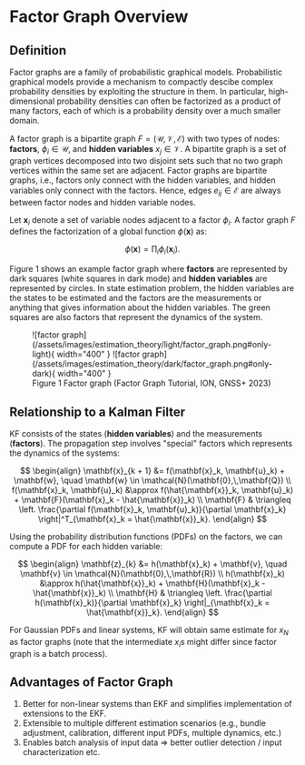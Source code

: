 # Factor Graph Overview

## Definition

Factor graphs are a family of probabilistic graphical models. Probabilistic graphical models provide a mechanism to compactly descibe complex probability densities by exploiting the structure in them. In particular, high-dimensional probability densities can often be factorized as a product of many factors, each of which is a probability density over a much smaller domain.

A factor graph is a bipartite graph $F = (\mathcal{U}, \mathcal{V}, \mathcal{E})$ with two types of nodes: **factors**, $\phi_i \in \mathcal{U}$, and **hidden variables** $x_j \in \mathcal{V}$. A bipartite graph is a set of graph vertices decomposed into two disjoint sets such that no two graph vertices within the same set are adjacent. Factor graphs are bipartite graphs, i.e., factors only connect with the hidden variables, and hidden variables only connect with the factors. Hence, edges $e_{ij} \in \mathcal{E}$ are always between factor nodes and hidden variable nodes.

Let $\mathbf{x}_i$ denote a set of variable nodes adjacent to a factor $\phi_i$. A factor graph $F$ defines the factorization of a global function $\phi(\mathbf{x})$ as:

$$
\phi(\mathbf{x}) = \prod_i \phi_i (\mathbf{x}_i).
$$

Figure 1 shows an example factor graph where **factors** are represented by dark squares (white squares in dark mode) and **hidden variables** are represented by circles. In state estimation problem, the hidden variables are the states to be estimated and the factors are the measurements or anything that gives information about the hidden variables. The green squares are also factors that represent the dynamics of the system.

<figure markdown>
  ![factor graph](/assets/images/estimation_theory/light/factor_graph.png#only-light){ width="400" }
  ![factor graph](/assets/images/estimation_theory/dark/factor_graph.png#only-dark){ width="400" }
  <figcaption>Figure 1 Factor graph (Factor Graph Tutorial, ION, GNSS+ 2023)</figcaption>
</figure>

## Relationship to a Kalman Filter

KF consists of the states (**hidden variables**) and the measurements (**factors**). The propagation step involves "special" factors which represents the dynamics of the systems:

$$
\begin{align}
\mathbf{x}_{k + 1} &= f(\mathbf{x}_k, \mathbf{u}_k) + \mathbf{w}, \quad \mathbf{w} \in \mathcal{N}(\mathbf{0},\,\mathbf{Q}) \\
f(\mathbf{x}_k, \mathbf{u}_k) &\approx f(\hat{\mathbf{x}}_k, \mathbf{u}_k) + \mathbf{F}(\mathbf{x}_k - \hat{\mathbf{x}}_k) \\ 
\mathbf{F} & \triangleq \left. \frac{\partial f(\mathbf{x}_k, \mathbf{u}_k)}{\partial \mathbf{x}_k} \right|^T_{\mathbf{x}_k = \hat{\mathbf{x}}_k}.
\end{align}
$$

Using the probability distribution functions (PDFs) on the factors, we can compute a PDF for each hidden variable:

$$
\begin{align}
\mathbf{z}_{k} &= h(\mathbf{x}_k) + \mathbf{v}, \quad \mathbf{v} \in \mathcal{N}(\mathbf{0},\,\mathbf{R}) \\
h(\mathbf{x}_k) &\approx h(\hat{\mathbf{x}}_k) + \mathbf{H}(\mathbf{x}_k - \hat{\mathbf{x}}_k) \\
\mathbf{H} & \triangleq \left. \frac{\partial h(\mathbf{x}_k)}{\partial \mathbf{x}_k} \right|_{\mathbf{x}_k = \hat{\mathbf{x}}_k}.
\end{align}
$$

For Gaussian PDFs and linear systems, KF will obtain same estimate for $x_N$ as factor graphs (note that the intermediate $x_i$s might differ since factor graph is a batch process).

## Advantages of Factor Graph

1. Better for non-linear systems than EKF and simplifies implementation of extensions to the EKF.
2. Extensible to multiple different estimation scenarios (e.g., bundle adjustment, calibration, different input PDFs, multiple dynamics, etc.)
3. Enables batch analysis of input data $\Rightarrow$ better outlier detection / input characterization etc.
